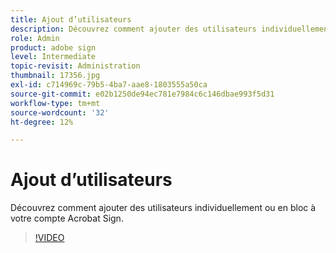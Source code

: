```yaml
---
title: Ajout d’utilisateurs
description: Découvrez comment ajouter des utilisateurs individuellement ou en bloc à votre compte Acrobat Sign
role: Admin
product: adobe sign
level: Intermediate
topic-revisit: Administration
thumbnail: 17356.jpg
exl-id: c714969c-79b5-4ba7-aae8-1803555a50ca
source-git-commit: e02b1250de94ec781e7984c6c146dbae993f5d31
workflow-type: tm+mt
source-wordcount: '32'
ht-degree: 12%

---
```


# Ajout d’utilisateurs

Découvrez comment ajouter des utilisateurs individuellement ou en bloc à votre compte Acrobat Sign.

>[!VIDEO](https://video.tv.adobe.com/v/17356?hidetitle=true)
